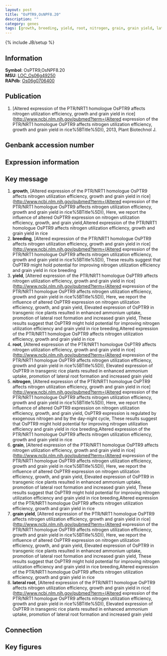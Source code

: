 ```yaml
---
layout: post
title: "OsPTR9,OsNPF8.20"
description: ""
category: genes
tags: [growth, breeding, yield, root, nitrogen, grain, grain yield, lateral root, Gene]
---
```

{% include JB/setup %}

## Information
__Symbol__: OsPTR9,OsNPF8.20  
__MSU__: [LOC_Os06g49250](http://rice.plantbiology.msu.edu/cgi-bin/ORF_infopage.cgi?orf=LOC_Os06g49250)  
__RAPdb__: [Os06g0706400](http://rapdb.dna.affrc.go.jp/viewer/gbrowse_details/irgsp1?name=Os06g0706400)  

## Publication
1. [Altered expression of the PTR/NRT1 homologue OsPTR9 affects nitrogen utilization efficiency, growth and grain yield in rice](http://www.ncbi.nlm.nih.gov/pubmed?term=(Altered expression of the PTR/NRT1 homologue OsPTR9 affects nitrogen utilization efficiency, growth and grain yield in rice%5BTitle%5D)), 2013, Plant Biotechnol J.

## Genbank accession number

## Expression information

## Key message
1. __growth__, [Altered expression of the PTR/NRT1 homologue OsPTR9 affects nitrogen utilization efficiency, growth and grain yield in rice](http://www.ncbi.nlm.nih.gov/pubmed?term=(Altered expression of the PTR/NRT1 homologue OsPTR9 affects nitrogen utilization efficiency, growth and grain yield in rice%5BTitle%5D)),  Here, we report the influence of altered OsPTR9 expression on nitrogen utilization efficiency, growth, and grain yield,Altered expression of the PTR/NRT1 homologue OsPTR9 affects nitrogen utilization efficiency, growth and grain yield in rice
2. __breeding__, [Altered expression of the PTR/NRT1 homologue OsPTR9 affects nitrogen utilization efficiency, growth and grain yield in rice](http://www.ncbi.nlm.nih.gov/pubmed?term=(Altered expression of the PTR/NRT1 homologue OsPTR9 affects nitrogen utilization efficiency, growth and grain yield in rice%5BTitle%5D)),  These results suggest that OsPTR9 might hold potential for improving nitrogen utilization efficiency and grain yield in rice breeding
3. __yield__, [Altered expression of the PTR/NRT1 homologue OsPTR9 affects nitrogen utilization efficiency, growth and grain yield in rice](http://www.ncbi.nlm.nih.gov/pubmed?term=(Altered expression of the PTR/NRT1 homologue OsPTR9 affects nitrogen utilization efficiency, growth and grain yield in rice%5BTitle%5D)),  Here, we report the influence of altered OsPTR9 expression on nitrogen utilization efficiency, growth, and grain yield, Elevated expression of OsPTR9 in transgenic rice plants resulted in enhanced ammonium uptake, promotion of lateral root formation and increased grain yield, These results suggest that OsPTR9 might hold potential for improving nitrogen utilization efficiency and grain yield in rice breeding,Altered expression of the PTR/NRT1 homologue OsPTR9 affects nitrogen utilization efficiency, growth and grain yield in rice
4. __root__, [Altered expression of the PTR/NRT1 homologue OsPTR9 affects nitrogen utilization efficiency, growth and grain yield in rice](http://www.ncbi.nlm.nih.gov/pubmed?term=(Altered expression of the PTR/NRT1 homologue OsPTR9 affects nitrogen utilization efficiency, growth and grain yield in rice%5BTitle%5D)),  Elevated expression of OsPTR9 in transgenic rice plants resulted in enhanced ammonium uptake, promotion of lateral root formation and increased grain yield
5. __nitrogen__, [Altered expression of the PTR/NRT1 homologue OsPTR9 affects nitrogen utilization efficiency, growth and grain yield in rice](http://www.ncbi.nlm.nih.gov/pubmed?term=(Altered expression of the PTR/NRT1 homologue OsPTR9 affects nitrogen utilization efficiency, growth and grain yield in rice%5BTitle%5D)),  Here, we report the influence of altered OsPTR9 expression on nitrogen utilization efficiency, growth, and grain yield, OsPTR9 expression is regulated by exogenous nitrogen and by the day-night cycle, These results suggest that OsPTR9 might hold potential for improving nitrogen utilization efficiency and grain yield in rice breeding,Altered expression of the PTR/NRT1 homologue OsPTR9 affects nitrogen utilization efficiency, growth and grain yield in rice
6. __grain__, [Altered expression of the PTR/NRT1 homologue OsPTR9 affects nitrogen utilization efficiency, growth and grain yield in rice](http://www.ncbi.nlm.nih.gov/pubmed?term=(Altered expression of the PTR/NRT1 homologue OsPTR9 affects nitrogen utilization efficiency, growth and grain yield in rice%5BTitle%5D)),  Here, we report the influence of altered OsPTR9 expression on nitrogen utilization efficiency, growth, and grain yield, Elevated expression of OsPTR9 in transgenic rice plants resulted in enhanced ammonium uptake, promotion of lateral root formation and increased grain yield, These results suggest that OsPTR9 might hold potential for improving nitrogen utilization efficiency and grain yield in rice breeding,Altered expression of the PTR/NRT1 homologue OsPTR9 affects nitrogen utilization efficiency, growth and grain yield in rice
7. __grain yield__, [Altered expression of the PTR/NRT1 homologue OsPTR9 affects nitrogen utilization efficiency, growth and grain yield in rice](http://www.ncbi.nlm.nih.gov/pubmed?term=(Altered expression of the PTR/NRT1 homologue OsPTR9 affects nitrogen utilization efficiency, growth and grain yield in rice%5BTitle%5D)),  Here, we report the influence of altered OsPTR9 expression on nitrogen utilization efficiency, growth, and grain yield, Elevated expression of OsPTR9 in transgenic rice plants resulted in enhanced ammonium uptake, promotion of lateral root formation and increased grain yield, These results suggest that OsPTR9 might hold potential for improving nitrogen utilization efficiency and grain yield in rice breeding,Altered expression of the PTR/NRT1 homologue OsPTR9 affects nitrogen utilization efficiency, growth and grain yield in rice
8. __lateral root__, [Altered expression of the PTR/NRT1 homologue OsPTR9 affects nitrogen utilization efficiency, growth and grain yield in rice](http://www.ncbi.nlm.nih.gov/pubmed?term=(Altered expression of the PTR/NRT1 homologue OsPTR9 affects nitrogen utilization efficiency, growth and grain yield in rice%5BTitle%5D)),  Elevated expression of OsPTR9 in transgenic rice plants resulted in enhanced ammonium uptake, promotion of lateral root formation and increased grain yield

## Connection

## Key figures


